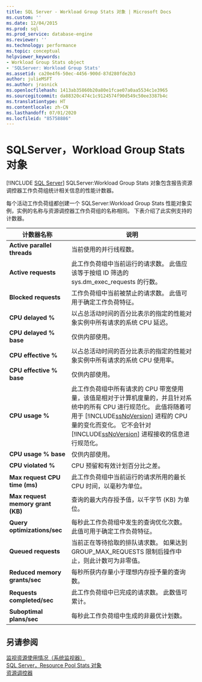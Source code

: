 ```yaml
---
title: SQL Server - Workload Group Stats 对象 | Microsoft Docs
ms.custom: ''
ms.date: 12/04/2015
ms.prod: sql
ms.prod_service: database-engine
ms.reviewer: ''
ms.technology: performance
ms.topic: conceptual
helpviewer_keywords:
- Workload Group Stats object
- 'SQLServer: Workload Group Stats'
ms.assetid: ca20e4f6-50ec-4456-900d-87d280fde2b3
author: julieMSFT
ms.author: jrasnick
ms.openlocfilehash: 1413ab35860b20a80e1fcae07a0aa5534c1e3965
ms.sourcegitcommit: da88320c474c1c9124574f90d549c50ee3387b4c
ms.translationtype: HT
ms.contentlocale: zh-CN
ms.lasthandoff: 07/01/2020
ms.locfileid: "85758886"
---
```

# <a name="sql-server-workload-group-stats-object"></a>SQLServer，Workload Group Stats 对象
 [!INCLUDE [SQL Server](../../includes/applies-to-version/sqlserver.md)]
  SQLServer:Workload Group Stats 对象包含报告资源调控器工作负荷组统计相关信息的性能计数器。  
  
 每个活动工作负荷组都创建一个 SQLServer:Workload Group Stats 性能对象实例，实例的名称与资源调控器工作负荷组的名称相同。 下表介绍了此实例支持的计数器。  
  
|计数器名称|说明|  
|------------------|-----------------|  
|**Active parallel threads**|当前使用的并行线程数。|  
|**Active requests**|此工作负荷组中当前运行的请求数。 此值应该等于按组 ID 筛选的 sys.dm_exec_requests 的行数。|  
|**Blocked requests**|工作负荷组中当前被禁止的请求数。 此值可用于确定工作负荷特征。|  
|**CPU delayed %**|以占总活动时间的百分比表示的指定的性能对象实例中所有请求的系统 CPU 延迟。| 
|**CPU delayed % base**|仅供内部使用。| 
|**CPU effective %**|以占总活动时间的百分比表示的指定的性能对象实例中所有请求的系统 CPU 使用率。| 
|**CPU effective % base**|仅供内部使用。| 
|**CPU usage %**|此工作负荷组中所有请求的 CPU 带宽使用量，该值是相对于计算机度量的，并且针对系统中的所有 CPU 进行规范化。 此值将随着可用于 [!INCLUDE[ssNoVersion](../../includes/ssnoversion-md.md)] 进程的 CPU 量的变化而变化。 它不会针对 [!INCLUDE[ssNoVersion](../../includes/ssnoversion-md.md)] 进程接收的信息进行规范化。| 
|**CPU usage % base**|仅供内部使用。| 
|**CPU violated %**|CPU 预留和有效计划百分比之差。|  
|**Max request CPU time (ms)**|此工作负荷组中当前运行的请求所用的最长 CPU 时间，以毫秒为单位。|  
|**Max request memory grant (KB)**|查询的最大内存授予值，以千字节 (KB) 为单位。|  
|**Query optimizations/sec**|每秒此工作负荷组中发生的查询优化次数。 此值可用于确定工作负荷特征。|  
|**Queued requests**|当前正在等待拾取的排队请求数。 如果达到 GROUP_MAX_REQUESTS 限制后操作中止，则此计数可为非零值。|  
|**Reduced memory grants/sec**|每秒所获内存量小于理想内存授予量的查询数。|  
|**Requests completed/sec**|此工作负荷组中已完成的请求数。 此数值可累计。|  
|**Suboptimal plans/sec**|每秒此工作负荷组中生成的非最优计划数。|  
  
## <a name="see-also"></a>另请参阅  
 [监视资源使用情况（系统监视器）](../../relational-databases/performance-monitor/monitor-resource-usage-system-monitor.md)   
 [SQL Server，Resource Pool Stats 对象](../../relational-databases/performance-monitor/sql-server-resource-pool-stats-object.md)   
 [资源调控器](../../relational-databases/resource-governor/resource-governor.md)  
  
  
